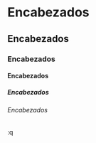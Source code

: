 # Encabezados
## Encabezados
### Encabezados
#### Encabezados
##### Encabezados
###### Encabezados

:q
